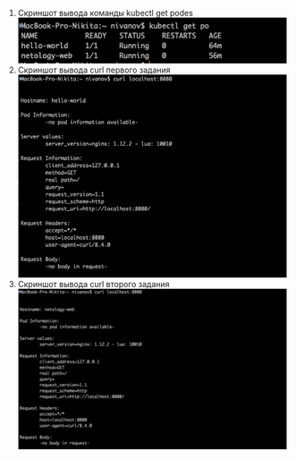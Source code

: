 1. Cкриншот вывода команды kubectl get podes  
![get_pods](./images/kube_2_3.png)
2. Cкриншот вывода curl первого задания
![kuvectl](./images/kube_2_1.png) 
3. Cкриншот вывода curl второго задания
![](./images/kube_2_2.png) 


